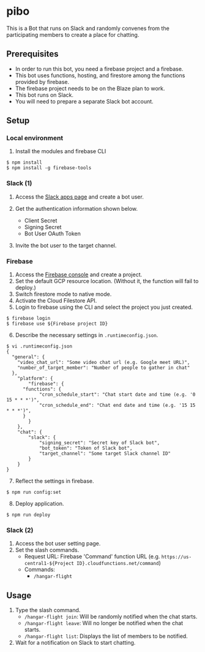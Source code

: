 # pibo

This is a Bot that runs on Slack and randomly convenes from the participating members to create a place for chatting.

## Prerequisites

- In order to run this bot, you need a firebase project and a firebase.
- This bot uses functions, hosting, and firestore among the functions provided by firebase.
- The firebase project needs to be on the Blaze plan to work.
- This bot runs on Slack.
- You will need to prepare a separate Slack bot account.

## Setup

### Local environment

1. Install the modules and firebase CLI

```
$ npm install
$ npm install -g firebase-tools
```

### Slack (1)

1. Access the [Slack apps page](https://api.slack.com/apps) and create a bot user.
2. Get the authentication information shown below.

   - Client Secret
   - Signing Secret
   - Bot User OAuth Token

3. Invite the bot user to the target channel.

### Firebase

1. Access the [Firebase console](https://console.firebase.google.com/) and create a project.
2. Set the default GCP resource location. (Without it, the function will fail to deploy.)
3. Switch firestore mode to native mode.
4. Activate the Cloud Filestore API.
5. Login to firebase using the CLI and select the project you just created.

```
$ firebase login
$ firebase use ${Firebase project ID}
```

6. Describe the necessary settings in `.runtimeconfig.json`.

```
$ vi .runtimeconfig.json
{
  "general": {
    "video_chat_url": "Some video chat url (e.g. Google meet URL)",
    "number_of_target_member": "Number of people to gather in chat"
  },
	"platform": {
		"firebase": {
      "functions": {
    		"cron_schedule_start": "Chat start date and time (e.g. '0 15 * * *')",
    		"cron_schedule_end": "Chat end date and time (e.g. '15 15 * * *')",
      }
		}
	},
	"chat": {
		"slack": {
			"signing_secret": "Secret key of Slack bot",
			"bot_token": "Token of Slack bot",
			"target_channel": "Some target Slack channel ID"
		}
	}
}
```

7. Reflect the settings in firebase.

```
$ npm run config:set
```

8. Deploy application.

```
$ npm run deploy
```

### Slack (2)

1. Access the bot user setting page.
2. Set the slash commands.
   - Request URL: Firebase 'Command' function URL (e.g. `https://us-central1-${Project ID}.cloudfunctions.net/command`)
   - Commands:
     - `/hangar-flight`

## Usage

1. Type the slash command.
   - `/hangar-flight join`: Will be randomly notified when the chat starts.
   - `/hangar-flight leave`: Will no longer be notified when the chat starts.
   - `/hangar-flight list`: Displays the list of members to be notified.
2. Wait for a notification on Slack to start chatting.
